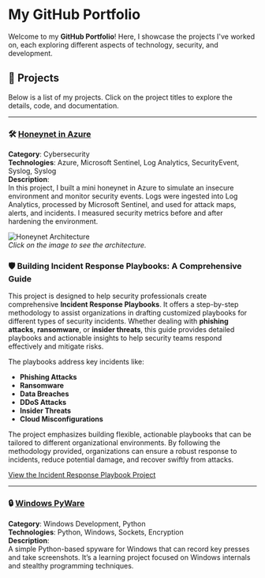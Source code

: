 # My GitHub Portfolio

Welcome to my **GitHub Portfolio**! Here, I showcase the projects I've worked on, each exploring different aspects of technology, security, and development.

## 🚀 Projects

Below is a list of my projects. Click on the project titles to explore the details, code, and documentation.

---

### 🛠️ [Honeynet in Azure](https://github.com/capo-dev/SOC-Honeynet-in-Azure)
**Category**: Cybersecurity  
**Technologies**: Azure, Microsoft Sentinel, Log Analytics, SecurityEvent, Syslog, Syslog  
**Description**:  
In this project, I built a mini honeynet in Azure to simulate an insecure environment and monitor security events. Logs were ingested into Log Analytics, processed by Microsoft Sentinel, and used for attack maps, alerts, and incidents. I measured security metrics before and after hardening the environment.

![Honeynet Architecture](https://github.com/capo-dev/SOC-Honeynet-in-Azure)  
*Click on the image to see the architecture.*

### 🛡️ Building Incident Response Playbooks: A Comprehensive Guide
This project is designed to help security professionals create comprehensive **Incident Response Playbooks**. It offers a step-by-step methodology to assist organizations in drafting customized playbooks for different types of security incidents. Whether dealing with **phishing attacks**, **ransomware**, or **insider threats**, this guide provides detailed playbooks and actionable insights to help security teams respond effectively and mitigate risks.  

The playbooks address key incidents like:

- **Phishing Attacks**  
- **Ransomware**  
- **Data Breaches**  
- **DDoS Attacks**  
- **Insider Threats**  
- **Cloud Misconfigurations**

The project emphasizes building flexible, actionable playbooks that can be tailored to different organizational environments. By following the methodology provided, organizations can ensure a robust response to incidents, reduce potential damage, and recover swiftly from attacks.

[View the Incident Response Playbook Project](https://github.com/capo-dev/IR-Playbooks)  

---

### 🔒 [Windows PyWare](https://github.com/capo-dev/Windows-PyWare)
**Category**: Windows Development, Python  
**Technologies**: Python, Windows, Sockets, Encryption  
**Description**:  
A simple Python-based spyware for Windows that can record key presses and take screenshots. It’s a learning project focused on Windows internals and stealthy programming techniques.
